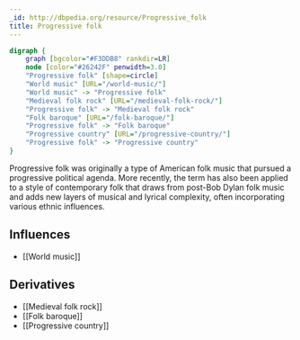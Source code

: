```yaml
---
_id: http://dbpedia.org/resource/Progressive_folk
title: Progressive folk
---
```


```dot
digraph {
	graph [bgcolor="#F3DDB8" rankdir=LR]
	node [color="#26242F" penwidth=3.0]
	"Progressive folk" [shape=circle]
	"World music" [URL="/world-music/"]
	"World music" -> "Progressive folk"
	"Medieval folk rock" [URL="/medieval-folk-rock/"]
	"Progressive folk" -> "Medieval folk rock"
	"Folk baroque" [URL="/folk-baroque/"]
	"Progressive folk" -> "Folk baroque"
	"Progressive country" [URL="/progressive-country/"]
	"Progressive folk" -> "Progressive country"
}
```

Progressive folk was originally a type of American folk music that pursued a progressive political agenda. More recently, the term has also been applied to a style of contemporary folk that draws from post-Bob Dylan folk music and adds new layers of musical and lyrical complexity, often incorporating various ethnic influences.

## Influences
- [[World music]]

## Derivatives
- [[Medieval folk rock]]
- [[Folk baroque]]
- [[Progressive country]]
